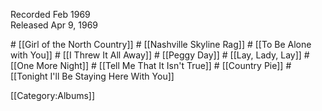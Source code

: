 <p class="recdate">Recorded Feb 1969<br>
Released Apr 9, 1969</p>
# [[Girl of the North Country]]
# [[Nashville Skyline Rag]]
# [[To Be Alone with You]]
# [[I Threw It All Away]]
# [[Peggy Day]]
# [[Lay, Lady, Lay]]
# [[One More Night]]
# [[Tell Me That It Isn't True]]
# [[Country Pie]]
# [[Tonight I'll Be Staying Here With You]]

[[Category:Albums]]